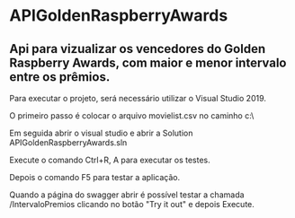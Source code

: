 # APIGoldenRaspberryAwards

Api para vizualizar os vencedores do Golden Raspberry Awards, com maior e menor intervalo entre os prêmios.
---
Para executar o projeto, será necessário utilizar o Visual Studio 2019.

O primeiro passo é colocar o arquivo movielist.csv no caminho c:\

Em seguida abrir o visual studio e abrir a Solution APIGoldenRaspberryAwards.sln

Execute o comando Ctrl+R, A para executar os testes.

Depois o comando F5 para testar a aplicação.

Quando a página do swagger abrir é possível testar a chamada /IntervaloPremios clicando no botão "Try it out" e depois Execute.
